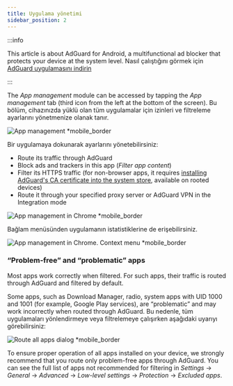 ```yaml
---
title: Uygulama yönetimi
sidebar_position: 2
---
```


:::info

This article is about AdGuard for Android, a multifunctional ad blocker that protects your device at the system level. Nasıl çalıştığını görmek için [AdGuard uygulamasını indirin](https://agrd.io/download-kb-adblock)

:::

The _App management_ module can be accessed by tapping the _App management_ tab (third icon from the left at the bottom of the screen). Bu bölüm, cihazınızda yüklü olan tüm uygulamalar için izinleri ve filtreleme ayarlarını yönetmenize olanak tanır.

![App management \*mobile_border](https://cdn.adtidy.org/blog/new/9sakapp_management.png)

Bir uygulamaya dokunarak ayarlarını yönetebilirsiniz:

- Route its traffic through AdGuard
- Block ads and trackers in this app (_Filter app content_)
- Filter its HTTPS traffic (for non-browser apps, it requires [installing AdGuard's CA certificate into the system store](/adguard-for-android/solving-problems/https-certificate-for-rooted/), available on rooted devices)
- Route it through your specified proxy server or AdGuard VPN in the Integration mode

![App management in Chrome \*mobile_border](https://cdn.adtidy.org/blog/new/nvvgochrome_management.png)

Bağlam menüsünden uygulamanın istatistiklerine de erişebilirsiniz.

![App management in Chrome. Context menu \*mobile_border](https://cdn.adtidy.org/blog/new/4z85achome_management_context_menu.png)

### “Problem-free” and “problematic” apps

Most apps work correctly when filtered. For such apps, their traffic is routed through AdGuard and filtered by default.

Some apps, such as Download Manager, radio, system apps with UID 1000 and 1001 (for example, Google Play services), are “problematic” and may work incorrectly when routed through AdGuard. Bu nedenle, tüm uygulamaları yönlendirmeye veya filtrelemeye çalışırken aşağıdaki uyarıyı görebilirsiniz:

![Route all apps dialog \*mobile_border](https://cdn.adtidy.org/blog/new/6du8jiroute_all.png)

To ensure proper operation of all apps installed on your device, we strongly recommend that you route only problem-free apps through AdGuard. You can see the full list of apps not recommended for filtering in _Settings_ → _General_ → _Advanced_ → _Low-level settings_ → _Protection_ → _Excluded apps_.
